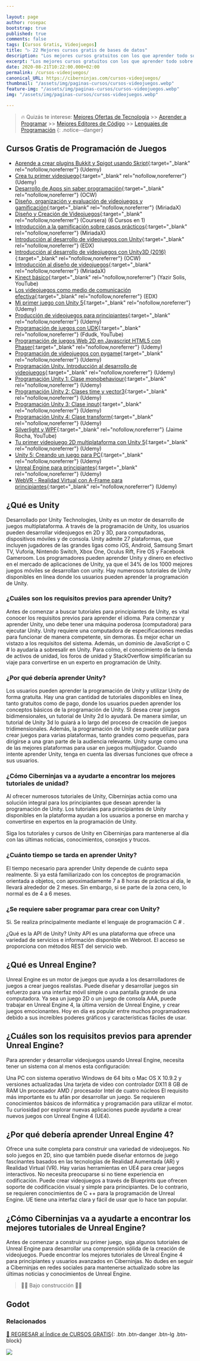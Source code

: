 ```yaml
---

layout: page
author: rosepac
bootstrap: true
published: true
comments: false
tags: [Cursos Gratis, Videojuegos]
title: "▷ 22 Mejores cursos gratis de bases de datos"
description: "Los mejores cursos gratuitos con los que aprender todo sobre la programación de videojuegos, desde cero hasta nivel experto"
excerpt: "Los mejores cursos gratuitos con los que aprender todo sobre la programación de videojuegos, desde cero hasta nivel experto"
date: 2020-08-21T10:22:00.000+02:00
permalink: /cursos-videojuegos/
canonical_URL: https://ciberninjas.com/cursos-videojuegos/
thumbnail: "/assets/img/paginas-cursos/cursos-videojuegos.webp"
feature-img: "/assets/img/paginas-cursos/cursos-videojuegos.webp"
img: "/assets/img/paginas-cursos/cursos-videojuegos.webp"

---
```


> 🔥 Quizás te interese: [Mejores Ofertas de Tecnología](https://www.amazon.es/shop/cibercursos) >> [Aprender a Programar](/programar/) >> [Mejores Editores de Código](/mejores-editores-texto/) >> [Lenguajes de Programación](/15-mejores-lenguajes-programacion/)
{: .notice--danger}

## **Cursos Gratis de Programación de Juegos**

- [Aprende a crear plugins Bukkit y Spigot usando Skript](https://www.udemy.com/aprende-a-crear-plugins-bukkit-y-spigot-usando-skript){:target="_blank" rel="nofollow,noreferrer"} (Udemy)
- [Crea tu primer videojuego](https://www.udemy.com/crea-tu-primer-videojuego){:target="_blank" rel="nofollow,noreferrer"} (Udemy)
- [Desarrollo de Apps sin saber programación](https://campusvirtual.ull.es/ocw/course/view.php?id=128){:target="_blank" rel="nofollow,noreferrer"} (OCW)
- [Diseño, organización y evaluación de videojuegos y gamificación](https://miriadax.net/web/diseno-organizacion-y-evaluacion-de-videojuegos-y-gamificacion-3-edicion-_201604220800){:target="_blank" rel="nofollow,noreferrer"} (MiriadaX)
- [Diseño y Creación de Videojuegos](https://www.coursera.org/specializations/diseno-videojuegos#courses){:target="_blank" rel="nofollow,noreferrer"} (Coursera) (6 Cursos en 1)
- [Introducción a la gamificación sobre casos prácticos](https://miriadax.net/web/introduccion-a-la-gamificacion-a-traves-de-casos-practicos){:target="_blank" rel="nofollow,noreferrer"} (MiriadaX)
- [Introducción al desarrollo de videojuegos con Unity](https://www.edx.org/course/introduccion-al-desarrollo-de-upvalenciax-uny201-x-1){:target="_blank" rel="nofollow,noreferrer"} (EDX)
- [Introducción al desarrollo de videojuegos con Unity3D (2016)](http://ocw.uji.es/curso/1434149){:target="_blank" rel="nofollow,noreferrer"} (OCW)
- [Introducción al diseño de videojuegos](https://miriadax.net/web/introduccion-al-diseno-de-videojuegos-2-edicion-){:target="_blank" rel="nofollow,noreferrer"} (MiriadaX)
- [Kinect básico](https://www.youtube.com/playlist?list=PLGlfxrSj1dRflUF3tknkcE2Xs9k7cMsre){:target="_blank" rel="nofollow,noreferrer"} (Yazir Solis, YouTube)
- [Los videojuegos como medio de comunicación efectiva](https://www.edx.org/course/los-videojuegos-como-medio-de-comunicacion-efectiv){:target="_blank" rel="nofollow,noreferrer"} (EDX)
- [Mi primer juego con Unity 5](https://www.udemy.com/mi-primer-juego-con-unity-5){:target="_blank" rel="nofollow,noreferrer"} (Udemy)
- [Producción de videojuegos para principiantes](https://www.udemy.com/produccion-de-videojuegos-para-principiantes){:target="_blank" rel="nofollow,noreferrer"} (Udemy)
- [Programación de juegos con UDK](https://www.youtube.com/playlist?list=PLM4yC7OCOPBzFBi8pER3R-1vdDiB7s21k){:target="_blank" rel="nofollow,noreferrer"} (Fdudk, YouTube)
- [Programación de juegos Web 2D en Javascript HTML5 con Phaser](https://www.udemy.com/programacion-de-juegos-web-2d-en-javascript-html5-con-phaser){:target="_blank" rel="nofollow,noreferrer"} (Udemy)
- [Programación de videojuegos con pygame](https://www.udemy.com/pygame-breakout){:target="_blank" rel="nofollow,noreferrer"} (Udemy)
- [Programación Unity. Introducción al desarrollo de videojuegos](https://www.udemy.com/introduccion-al-desarrollo-de-videojuegos-con-unity-3d){:target="_blank" rel="nofollow,noreferrer"} (Udemy)
- [Programación Unity 1: Clase monobehaviour](https://www.udemy.com/libreria-unity-engine-clase-monobehaviour){:target="_blank" rel="nofollow,noreferrer"} (Udemy)
- [Programación Unity 2: Clases time y vector3](https://www.udemy.com/libreria-unity-engine-2-clases-time-y-vector3){:target="_blank" rel="nofollow,noreferrer"} (Udemy)
- [Programación Unity 3: Clase input](https://www.udemy.com/libreria-unity-engine-3-clase-input){:target="_blank" rel="nofollow,noreferrer"} (Udemy)
- [Programación Unity 4: Clase transform](https://www.udemy.com/libreria-unity-engine-4-clase-transform){:target="_blank" rel="nofollow,noreferrer"} (Udemy)
- [Silverlight y WPF](https://www.youtube.com/playlist?list=PL265CF049664D2886){:target="_blank" rel="nofollow,noreferrer"} (Jaime Rocha, YouTube)
- [Tu primer videojuego 2D multiplataforma con Unity 5](https://www.udemy.com/unity-5-primer-videojuego-2d-multiplataforma){:target="_blank" rel="nofollow,noreferrer"} (Udemy)
- [Unity 5: Creando un juego para PC](https://www.udemy.com/curso-unity-5-creando-un-juego-para-pc){:target="_blank" rel="nofollow,noreferrer"} (Udemy)
- [Unreal Engine para principiantes](https://www.udemy.com/unreal-engine-principiantes){:target="_blank" rel="nofollow,noreferrer"} (Udemy)
- [WebVR - Realidad Virtual con A-Frame para principiantes](https://click.linksynergy.com/deeplink?id=W9Gem8jDoic&mid=39197&murl=https%3A%2F%2Fwww.udemy.com%2Fcourse%2Fwebvr-realidad-virtual-con-a-frame-para-principiantes%2F){:target="_blank" rel="nofollow,noreferrer"} (Udemy)

## **¿Qué es Unity**

Desarrollado por Unity Technologies, Unity es un motor de desarrollo de juegos multiplataforma. A través de la programación de Unity, los usuarios pueden desarrollar videojuegos en 2D y 3D, para computadoras, dispositivos móviles y de consola. Unity admite 27 plataformas, que incluyen jugadores de las grandes ligas como iOS, Android, Samsung Smart TV, Vuforia, Nintendo Switch, Xbox One, Oculus Rift, Fire OS y Facebook Gameroom. Los programadores pueden aprender Unity y dinero en efectivo en el mercado de aplicaciones de Unity, ya que el 34% de los 1000 mejores juegos móviles se desarrollan con unity. Hay numerosos tutoriales de Unity disponibles en línea donde los usuarios pueden aprender la programación de Unity.

### **¿Cuáles son los requisitos previos para aprender Unity?**

Antes de comenzar a buscar tutoriales para principiantes de Unity, es vital conocer los requisitos previos para aprender el idioma. Para comenzar y aprender Unity, uno debe tener una máquina poderosa (computadora) para ejecutar Unity. Unity requiere una computadora de especificaciones medias para funcionar de manera competente, sin demoras. Es mejor echar un vistazo a los requisitos del sistema. Además, un dominio de JavaScript o C # lo ayudaría a sobresalir en Unity. Para colmo, el conocimiento de la tienda de activos de unidad, los foros de unidad y StackOverflow simplificarían su viaje para convertirse en un experto en programación de Unity.

### **¿Por qué debería aprender Unity?**

Los usuarios pueden aprender la programación de Unity y utilizar Unity de forma gratuita. Hay una gran cantidad de tutoriales disponibles en línea, tanto gratuitos como de pago, donde los usuarios pueden aprender los conceptos básicos de la programación de Unity. Si desea crear juegos bidimensionales, un tutorial de Unity 2d lo ayudará. De manera similar, un tutorial de Unity 3d lo guiará a lo largo del proceso de creación de juegos tridimensionales. Además, la programación de Unity se puede utilizar para crear juegos para varias plataformas, tanto grandes como pequeñas, para dirigirse a una gran parte de la audiencia relevante. Unity surge como una de las mejores plataformas para usar en juegos multijugador. Cuando intente aprender Unity, tenga en cuenta las diversas funciones que ofrece a sus usuarios.

### **¿Cómo Ciberninjas va a ayudarte a encontrar los mejores tutoriales de unidad?**

Al ofrecer numerosos tutoriales de Unity, Ciberninjas actúa como una solución integral para los principiantes que desean aprender la programación de Unity. Los tutoriales para principiantes de Unity disponibles en la plataforma ayudan a los usuarios a ponerse en marcha y convertirse en expertos en la programación de Unity.

Siga los tutoriales y cursos de Unity en Ciberninjas para mantenerse al día con las últimas noticias, conocimientos, consejos y trucos.

### **¿Cuánto tiempo se tarda en aprender Unity?**

El tiempo necesario para aprender Unity depende de cuánto sepa realmente. Si ya está familiarizado con los conceptos de programación orientada a objetos, con aproximadamente 7 a 8 horas de práctica al día, le llevará alrededor de 2 meses. Sin embargo, si se parte de la zona cero, lo normal es de 4 a 6 meses.

### ¿Se requiere saber programar para crear con Unity?
Si. Se realiza principalmente mediante el lenguaje de programación C # .

¿Qué es la API de Unity?
Unity API es una plataforma que ofrece una variedad de servicios e información disponible en Webroot. El acceso se proporciona con métodos REST del servicio web.

## **¿Qué es Unreal Engine?**

Unreal Engine es un motor de juegos que ayuda a los desarrolladores de juegos a crear juegos realistas. Puede diseñar y desarrollar juegos sin esfuerzo para una interfaz móvil simple o una pantalla grande de una computadora. Ya sea un juego 2D o un juego de consola AAA, puede trabajar en Unreal Engine 4, la última versión de Unreal Engine, y crear juegos emocionantes. Hoy en día es popular entre muchos programadores debido a sus increíbles poderes gráficos y características fáciles de usar.

## **¿Cuáles son los requisitos previos para aprender Unreal Engine?**

Para aprender y desarrollar videojuegos usando Unreal Engine, necesita tener un sistema con al menos esta configuración:

Una PC con sistema operativo Windows de 64 bits o Mac OS X 10.9.2 y versiones actualizadas
Una tarjeta de video con controlador DX11
8 GB de RAM
Un procesador AMD / procesador Intel de cuatro núcleos
El requisito más importante es tu afán por desarrollar un juego. Se requieren conocimientos básicos de informática y programación para utilizar el motor. Tu curiosidad por explorar nuevas aplicaciones puede ayudarte a crear nuevos juegos con Unreal Engine 4 (UE4).

## **¿Por qué debería aprender Unreal Engine 4?**

Ofrece una suite completa para construir una variedad de videojuegos. No solo juegos en 2D, sino que también puede diseñar entornos de juego fascinantes basados ​​en las tecnologías de Realidad Aumentada (AR) y Realidad Virtual (VR). Hay varias herramientas en UE4 para crear juegos interactivos. No necesita preocuparse si no tiene experiencia en codificación. Puede crear videojuegos a través de Blueprints que ofrecen soporte de codificación visual y simple para principiantes. De lo contrario, se requieren conocimientos de C ++ para la programación de Unreal Engine. UE tiene una interfaz clara y fácil de usar que lo hace tan popular.

## **¿Cómo Ciberninjas va a ayudarte a encontrar los mejores tutoriales de Unreal Engine?**

Antes de comenzar a construir su primer juego, siga algunos tutoriales de Unreal Engine para desarrollar una comprensión sólida de la creación de videojuegos. Puede encontrar los mejores tutoriales de Unreal Engine 4 para principiantes y usuarios avanzados en Ciberninjas. No dudes en seguir a Ciberninjas en redes sociales para mantenerse actualizado sobre las últimas noticias y conocimientos de Unreal Engine.

> 👷‍♂️ Bajo construcción 👷‍♂️

## Godot <!-- omit in toc -->

### **Relacionados** <!-- omit in toc -->

[🏡 REGRESAR al Índice de CURSOS GRATIS](https://ciberninjas.com/cursos-tecnologia/){: .btn .btn-danger .btn-lg .btn-block}

![](/assets/img/paginas-cursos/cursos-videojuegos.webp)